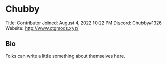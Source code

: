 # Chubby

Title: Contributor
Joined: August 4, 2022 10:22 PM
Discord: Chubby#1326
Website: http://www.ctgmods.xyz/

## Bio

Folks can write a little something about themselves here.